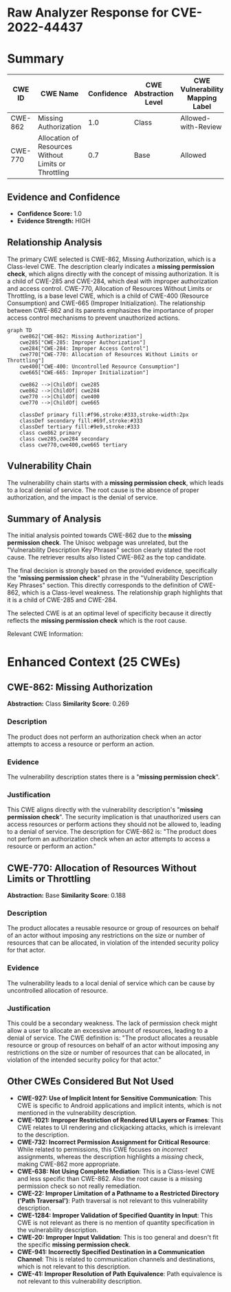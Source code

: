 # Raw Analyzer Response for CVE-2022-44437

# Summary

| CWE ID | CWE Name | Confidence | CWE Abstraction Level | CWE Vulnerability Mapping Label | CWE-Vulnerability Mapping Notes |
|---|---|---|---|---|---|
| CWE-862 | Missing Authorization | 1.0 | Class | Allowed-with-Review | Primary CWE |
| CWE-770 | Allocation of Resources Without Limits or Throttling | 0.7 | Base | Allowed | Secondary Candidate |

## Evidence and Confidence

*   **Confidence Score:** 1.0
*   **Evidence Strength:** HIGH

## Relationship Analysis

The primary CWE selected is CWE-862, Missing Authorization, which is a Class-level CWE. The description clearly indicates a **missing permission check**, which aligns directly with the concept of missing authorization. It is a child of CWE-285 and CWE-284, which deal with improper authorization and access control. CWE-770, Allocation of Resources Without Limits or Throttling, is a base level CWE, which is a child of CWE-400 (Resource Consumption) and CWE-665 (Improper Initialization). The relationship between CWE-862 and its parents emphasizes the importance of proper access control mechanisms to prevent unauthorized actions.

```mermaid
graph TD
    cwe862["CWE-862: Missing Authorization"]
    cwe285["CWE-285: Improper Authorization"]
    cwe284["CWE-284: Improper Access Control"]
    cwe770["CWE-770: Allocation of Resources Without Limits or Throttling"]
    cwe400["CWE-400: Uncontrolled Resource Consumption"]
    cwe665["CWE-665: Improper Initialization"]

    cwe862 -->|ChildOf| cwe285
    cwe862 -->|ChildOf| cwe284
    cwe770 -->|ChildOf| cwe400
    cwe770 -->|ChildOf| cwe665

    classDef primary fill:#f96,stroke:#333,stroke-width:2px
    classDef secondary fill:#69f,stroke:#333
    classDef tertiary fill:#9e9,stroke:#333
    class cwe862 primary
    class cwe285,cwe284 secondary
    class cwe770,cwe400,cwe665 tertiary
```

## Vulnerability Chain

The vulnerability chain starts with a **missing permission check**, which leads to a local denial of service. The root cause is the absence of proper authorization, and the impact is the denial of service.

## Summary of Analysis

The initial analysis pointed towards CWE-862 due to the **missing permission check**. The Unisoc webpage was unrelated, but the "Vulnerability Description Key Phrases" section clearly stated the root cause. The retriever results also listed CWE-862 as the top candidate.

The final decision is strongly based on the provided evidence, specifically the "**missing permission check**" phrase in the "Vulnerability Description Key Phrases" section. This directly corresponds to the definition of CWE-862, which is a Class-level weakness. The relationship graph highlights that it is a child of CWE-285 and CWE-284.

The selected CWE is at an optimal level of specificity because it directly reflects the **missing permission check** which is the root cause.

Relevant CWE Information:

# Enhanced Context (25 CWEs)

## CWE-862: Missing Authorization
**Abstraction:** Class
**Similarity Score**: 0.269

### Description
The product does not perform an authorization check when an actor attempts to access a resource or perform an action.

### Evidence
The vulnerability description states there is a "**missing permission check**".

### Justification
This CWE aligns directly with the vulnerability description's "**missing permission check**". The security implication is that unauthorized users can access resources or perform actions they should not be allowed to, leading to a denial of service. The description for CWE-862 is: "The product does not perform an authorization check when an actor attempts to access a resource or perform an action."

## CWE-770: Allocation of Resources Without Limits or Throttling
**Abstraction:** Base
**Similarity Score**: 0.188

### Description
The product allocates a reusable resource or group of resources on behalf of an actor without imposing any restrictions on the size or number of resources that can be allocated, in violation of the intended security policy for that actor.

### Evidence
The vulnerability leads to a local denial of service which can be cause by uncontrolled allocation of resource.

### Justification
This could be a secondary weakness. The lack of permission check might allow a user to allocate an excessive amount of resources, leading to a denial of service. The CWE definition is: "The product allocates a reusable resource or group of resources on behalf of an actor without imposing any restrictions on the size or number of resources that can be allocated, in violation of the intended security policy for that actor."
## Other CWEs Considered But Not Used

*   **CWE-927: Use of Implicit Intent for Sensitive Communication**: This CWE is specific to Android applications and implicit intents, which is not mentioned in the vulnerability description.
*   **CWE-1021: Improper Restriction of Rendered UI Layers or Frames**: This CWE relates to UI rendering and clickjacking attacks, which is irrelevant to the description.
*   **CWE-732: Incorrect Permission Assignment for Critical Resource**: While related to permissions, this CWE focuses on *incorrect* assignments, whereas the description highlights a *missing* check, making CWE-862 more appropriate.
*   **CWE-638: Not Using Complete Mediation**: This is a Class-level CWE and less specific than CWE-862. Also the root cause is a missing permission check so not really remediation.
*   **CWE-22: Improper Limitation of a Pathname to a Restricted Directory ('Path Traversal')**: Path traversal is not relevant to this vulnerability description.
*   **CWE-1284: Improper Validation of Specified Quantity in Input**: This CWE is not relevant as there is no mention of quantity specification in the vulnerability description.
*   **CWE-20: Improper Input Validation**: This is too general and doesn't fit the specific **missing permission check**.
*   **CWE-941: Incorrectly Specified Destination in a Communication Channel**: This is related to communication channels and destinations, which is not relevant to this description.
*   **CWE-41: Improper Resolution of Path Equivalence**: Path equivalence is not relevant to this vulnerability description.
